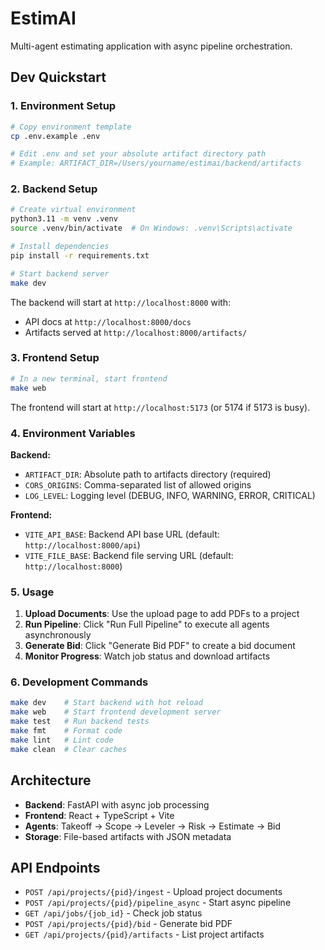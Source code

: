 # EstimAI

Multi-agent estimating application with async pipeline orchestration.

## Dev Quickstart

### 1. Environment Setup

```bash
# Copy environment template
cp .env.example .env

# Edit .env and set your absolute artifact directory path
# Example: ARTIFACT_DIR=/Users/yourname/estimai/backend/artifacts
```

### 2. Backend Setup

```bash
# Create virtual environment
python3.11 -m venv .venv
source .venv/bin/activate  # On Windows: .venv\Scripts\activate

# Install dependencies
pip install -r requirements.txt

# Start backend server
make dev
```

The backend will start at `http://localhost:8000` with:
- API docs at `http://localhost:8000/docs`
- Artifacts served at `http://localhost:8000/artifacts/`

### 3. Frontend Setup

```bash
# In a new terminal, start frontend
make web
```

The frontend will start at `http://localhost:5173` (or 5174 if 5173 is busy).

### 4. Environment Variables

**Backend:**
- `ARTIFACT_DIR`: Absolute path to artifacts directory (required)
- `CORS_ORIGINS`: Comma-separated list of allowed origins
- `LOG_LEVEL`: Logging level (DEBUG, INFO, WARNING, ERROR, CRITICAL)

**Frontend:**
- `VITE_API_BASE`: Backend API base URL (default: `http://localhost:8000/api`)
- `VITE_FILE_BASE`: Backend file serving URL (default: `http://localhost:8000`)

### 5. Usage

1. **Upload Documents**: Use the upload page to add PDFs to a project
2. **Run Pipeline**: Click "Run Full Pipeline" to execute all agents asynchronously
3. **Generate Bid**: Click "Generate Bid PDF" to create a bid document
4. **Monitor Progress**: Watch job status and download artifacts

### 6. Development Commands

```bash
make dev    # Start backend with hot reload
make web    # Start frontend development server
make test   # Run backend tests
make fmt    # Format code
make lint   # Lint code
make clean  # Clear caches
```

## Architecture

- **Backend**: FastAPI with async job processing
- **Frontend**: React + TypeScript + Vite
- **Agents**: Takeoff → Scope → Leveler → Risk → Estimate → Bid
- **Storage**: File-based artifacts with JSON metadata

## API Endpoints

- `POST /api/projects/{pid}/ingest` - Upload project documents
- `POST /api/projects/{pid}/pipeline_async` - Start async pipeline
- `GET /api/jobs/{job_id}` - Check job status
- `POST /api/projects/{pid}/bid` - Generate bid PDF
- `GET /api/projects/{pid}/artifacts` - List project artifacts
